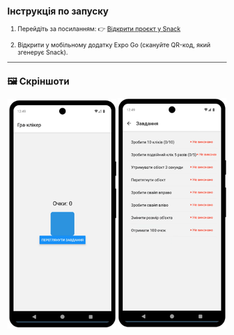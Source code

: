 ## Інструкція по запуску

1. Перейдіть за посиланням:
   👉 [Відкрити проєкт у Snack](https://snack.expo.dev/@mykola_ustymenko/lab1?platform=android)

2. Відкрити у мобільному додатку Expo Go (скануйте QR-код, який згенерує Snack).

---

## 🖼️ Скріншоти

<div align="center">
  <img src="./screenshots/1.png" alt="1" width="250" />
  <img src="./screenshots/2.png" alt="2" width="250" />
</div>